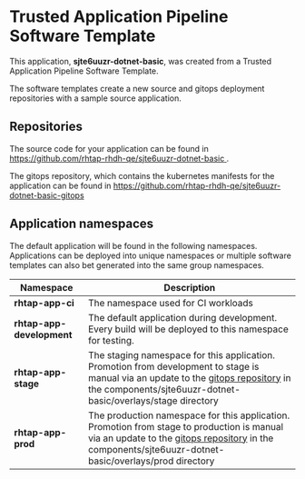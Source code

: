 # Trusted Application Pipeline Software Template

This application, **sjte6uuzr-dotnet-basic**, was created from a Trusted Application Pipeline Software Template.

The software templates create a new source and gitops deployment repositories with a sample source application. 

## Repositories

The source code for your application can be found in [https://github.com/rhtap-rhdh-qe/sjte6uuzr-dotnet-basic ](https://github.com/rhtap-rhdh-qe/sjte6uuzr-dotnet-basic ).
 
The gitops repository, which contains the kubernetes manifests for the application can be found in 
[https://github.com/rhtap-rhdh-qe/sjte6uuzr-dotnet-basic-gitops ](https://github.com/rhtap-rhdh-qe/sjte6uuzr-dotnet-basic-gitops ) 

## Application namespaces 

The default application will be found in the following namespaces. Applications can be deployed into unique namespaces or multiple software templates can also bet generated into the same group namespaces.  

|  Namespace   |  Description   |  
| -------- | -------- |
| **rhtap-app-ci** | The namespace used for CI workloads |
| **rhtap-app-development** | The default application during development. Every build will be deployed to this namespace for testing. |
| **rhtap-app-stage** | The staging namespace for this application. Promotion from development to stage is manual via an update to the [gitops repository](https://github.com/rhtap-rhdh-qe/sjte6uuzr-dotnet-basic-gitops ) in the components/sjte6uuzr-dotnet-basic/overlays/stage directory |
| **rhtap-app-prod** | The production namespace for this application. Promotion from stage to production is manual via an update to the [gitops repository](https://github.com/rhtap-rhdh-qe/sjte6uuzr-dotnet-basic-gitops ) in the components/sjte6uuzr-dotnet-basic/overlays/prod directory |